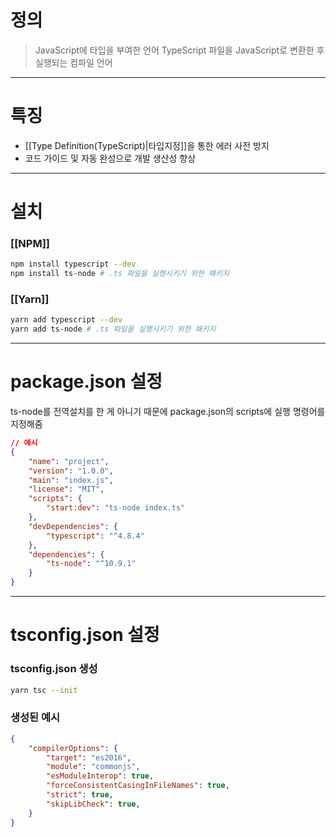 # 정의

> JavaScript에 타입을 부여한 언어
> TypeScript 파일을 JavaScript로 변환한 후 실행되는 컴파일 언어

---
# 특징

- [[Type Definition(TypeScript)|타입지정]]을 통한 에러 사전 방지
- 코드 가이드 및 자동 완성으로 개발 생산성 향상

---
# 설치
### [[NPM]]
```bash
npm install typescript --dev
npm install ts-node # .ts 파일을 실행시키기 위한 패키지
```
### [[Yarn]]
```bash
yarn add typescript --dev
yarn add ts-node # .ts 파일을 실행시키기 위한 패키지
```

---
# package.json 설정

ts-node를 전역설치를 한 게 아니기 때문에 package.json의 scripts에 실행 명령어를 지정해줌
```json
// 예시
{ 
	"name": "project", 
	"version": "1.0.0", 
	"main": "index.js", 
	"license": "MIT", 
	"scripts": { 
		"start:dev": "ts-node index.ts" 
	}, 
	"devDependencies": { 
		"typescript": "^4.8.4" 
	}, 
	"dependencies": { 
		"ts-node": "^10.9.1" 
	} 
}
```

---
# tsconfig.json 설정

### tsconfig.json 생성
```bash
yarn tsc --init
```

### 생성된 예시
```json
{ 
	"compilerOptions": { 
		"target": "es2016", 
		"module": "commonjs", 
		"esModuleInterop": true, 
		"forceConsistentCasingInFileNames": true, 
		"strict": true, 
		"skipLibCheck": true, 
	} 
}
```
